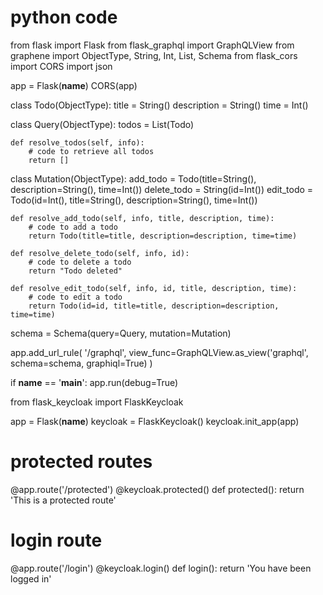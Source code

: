 # python code
from flask import Flask
from flask_graphql import GraphQLView
from graphene import ObjectType, String, Int, List, Schema
from flask_cors import CORS
import json

app = Flask(__name__)
CORS(app)

class Todo(ObjectType):
    title = String()
    description = String()
    time = Int()

class Query(ObjectType):
    todos = List(Todo)

    def resolve_todos(self, info):
        # code to retrieve all todos
        return []

class Mutation(ObjectType):
    add_todo = Todo(title=String(), description=String(), time=Int())
    delete_todo = String(id=Int())
    edit_todo = Todo(id=Int(), title=String(), description=String(), time=Int())

    def resolve_add_todo(self, info, title, description, time):
        # code to add a todo
        return Todo(title=title, description=description, time=time)

    def resolve_delete_todo(self, info, id):
        # code to delete a todo
        return "Todo deleted"

    def resolve_edit_todo(self, info, id, title, description, time):
        # code to edit a todo
        return Todo(id=id, title=title, description=description, time=time)

schema = Schema(query=Query, mutation=Mutation)

app.add_url_rule(
    '/graphql',
    view_func=GraphQLView.as_view('graphql', schema=schema, graphiql=True)
)

if __name__ == '__main__':
    app.run(debug=True)



from flask_keycloak import FlaskKeycloak

app = Flask(__name__)
keycloak = FlaskKeycloak()
keycloak.init_app(app)

# protected routes
@app.route('/protected')
@keycloak.protected()
def protected():
    return 'This is a protected route'

# login route
@app.route('/login')
@keycloak.login()
def login():
    return 'You have been logged in'


